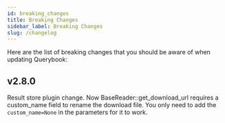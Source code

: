```yaml
---
id: breaking_changes
title: Breaking Changes
sidebar_label: Breaking Changes
slug: /changelog
---
```


Here are the list of breaking changes that you should be aware of when updating Querybook:

## v2.8.0

Result store plugin change. Now BaseReader::get_download_url requires a custom_name field to rename the download file. You only need to add the `custom_name=None` in the parameters for it to work.
